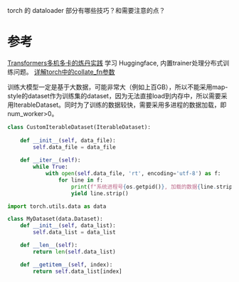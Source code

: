 torch 的 dataloader 部分有哪些技巧？和需要注意的点？


# 参考
[Transformers多机多卡的炼丹实践](https://blog.csdn.net/nghuyong/article/details/127959411) 学习 Huggingface, 内置trainer处理分布式训练问题。
[详解torch中的collate_fn参数](https://zhuanlan.zhihu.com/p/493400057) 


训练大模型一定是基于大数据，可能非常大（例如上百GB），所以不能采用map-style的dataset作为训练集的dataset，因为无法直接load到内存中，所以需要采用IterableDataset。同时为了训练的数据较快，需要采用多进程的数据加载，即num_worker>0。

```python
class CustomIterableDataset(IterableDataset):
    
    def __init__(self, data_file):
        self.data_file = data_file
    
    def __iter__(self):
        while True:
            with open(self.data_file, 'rt', encoding='utf-8') as f:
                for line in f:
                    print(f"系统进程号{os.getpid()}, 加载的数据{line.strip()}")
                    yield line.strip()
```


```python
import torch.utils.data as data

class MyDataset(data.Dataset):
    def __init__(self, data_list):
        self.data_list = data_list

    def __len__(self):
        return len(self.data_list)

    def __getitem__(self, index):
        return self.data_list[index]
```